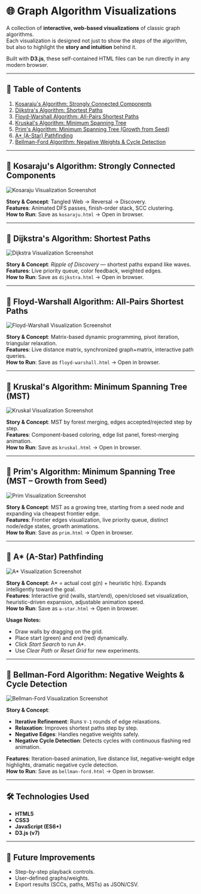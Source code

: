 # 🌐 Graph Algorithm Visualizations

A collection of **interactive, web-based visualizations** of classic graph algorithms.  
Each visualization is designed not just to show the *steps* of the algorithm, but also to highlight the **story and intuition** behind it.  

Built with **D3.js**, these self-contained HTML files can be run directly in any modern browser.  

---

## 📑 Table of Contents

1. [Kosaraju's Algorithm: Strongly Connected Components](#-kosarajus-algorithm-strongly-connected-components)
2. [Dijkstra's Algorithm: Shortest Paths](#-dijkstras-algorithm-shortest-paths)
3. [Floyd-Warshall Algorithm: All-Pairs Shortest Paths](#-floyd-warshall-algorithm-all-pairs-shortest-paths)
4. [Kruskal's Algorithm: Minimum Spanning Tree](#-kruskals-algorithm-minimum-spanning-tree-mst)
5. [Prim's Algorithm: Minimum Spanning Tree (Growth from Seed)](#-prims-algorithm-minimum-spanning-tree-mst--growth-from-seed)
6. [A* (A-Star) Pathfinding](#-a-a-star-pathfinding)
7. [Bellman-Ford Algorithm: Negative Weights & Cycle Detection](#-bellman-ford-algorithm-negative-weights--cycle-detection)

---

## 🔹 Kosaraju's Algorithm: Strongly Connected Components

![Kosaraju Visualization Screenshot](./kosaraju-screenshot.png)  

**Story & Concept**: Tangled Web → Reversal → Discovery.  
**Features**: Animated DFS passes, finish-order stack, SCC clustering.  
**How to Run**: Save as `kosaraju.html` → Open in browser.  

---

## 🔹 Dijkstra's Algorithm: Shortest Paths


![Dijkstra Visualization Screenshot](./dijkstra-screenshot.gif)  

**Story & Concept**: *Ripple of Discovery* — shortest paths expand like waves.  
**Features**: Live priority queue, color feedback, weighted edges.  
**How to Run**: Save as `dijkstra.html` → Open in browser.  

---

## 🔹 Floyd-Warshall Algorithm: All-Pairs Shortest Paths


![Floyd-Warshall Visualization Screenshot](./floyd-warshall-screenshot.gif)  

**Story & Concept**: Matrix-based dynamic programming, pivot iteration, triangular relaxation.  
**Features**: Live distance matrix, synchronized graph+matrix, interactive path queries.  
**How to Run**: Save as `floyd-warshall.html` → Open in browser.  

---

## 🔹 Kruskal's Algorithm: Minimum Spanning Tree (MST)


![Kruskal Visualization Screenshot](./kruskal-screenshot.gif)  

**Story & Concept**: MST by forest merging, edges accepted/rejected step by step.  
**Features**: Component-based coloring, edge list panel, forest-merging animation.  
**How to Run**: Save as `kruskal.html` → Open in browser.  

---

## 🔹 Prim's Algorithm: Minimum Spanning Tree (MST – Growth from Seed)


![Prim Visualization Screenshot](./prim-screenshot.gif)  

**Story & Concept**: MST as a growing tree, starting from a seed node and expanding via cheapest frontier edge.  
**Features**: Frontier edges visualization, live priority queue, distinct node/edge states, growth animations.  
**How to Run**: Save as `prim.html` → Open in browser.  

---

## 🔹 A* (A-Star) Pathfinding


![A* Visualization Screenshot](./a-star-screenshot.gif)  

**Story & Concept**: A* = actual cost g(n) + heuristic h(n). Expands intelligently toward the goal.  
**Features**: Interactive grid (walls, start/end), open/closed set visualization, heuristic-driven expansion, adjustable animation speed.  
**How to Run**: Save as `a-star.html` → Open in browser.  

**Usage Notes:**  
- Draw walls by dragging on the grid.  
- Place start (green) and end (red) dynamically.  
- Click *Start Search* to run A*.  
- Use *Clear Path* or *Reset Grid* for new experiments.  

---

## 🔹 Bellman-Ford Algorithm: Negative Weights & Cycle Detection


![Bellman-Ford Visualization Screenshot](./bellman-ford-screenshot.gif)  

**Story & Concept**:  
- **Iterative Refinement**: Runs `V-1` rounds of edge relaxations.  
- **Relaxation**: Improves shortest paths step by step.  
- **Negative Edges**: Handles negative weights safely.  
- **Negative Cycle Detection**: Detects cycles with continuous flashing red animation.  

**Features**: Iteration-based animation, live distance list, negative-weight edge highlights, dramatic negative cycle detection.  
**How to Run**: Save as `bellman-ford.html` → Open in browser.  

---

## 🛠️ Technologies Used

- **HTML5**  
- **CSS3**  
- **JavaScript (ES6+)**  
- **D3.js (v7)**  

---

## 📌 Future Improvements

- Step-by-step playback controls.  
- User-defined graphs/weights.  
- Export results (SCCs, paths, MSTs) as JSON/CSV.  

